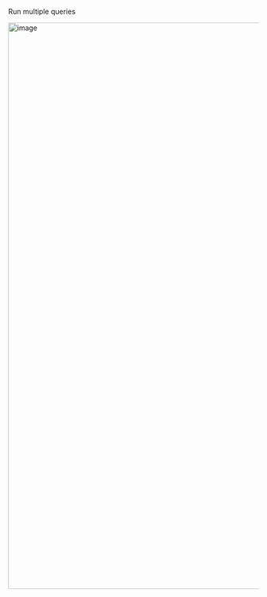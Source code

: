 Run multiple queries 

<img width="1920" height="1140" alt="image" src="https://github.com/user-attachments/assets/47b90b69-29dd-459f-8080-73672d86a9a0" />
